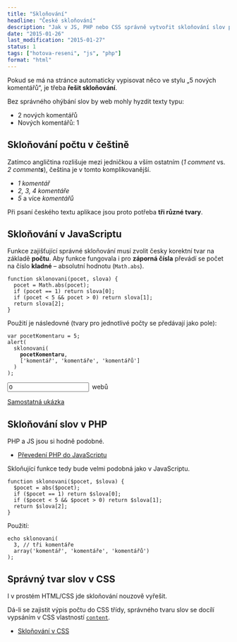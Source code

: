 ```yaml
---
title: "Skloňování"
headline: "České skloňování"
description: "Jak v JS, PHP nebo CSS správně vytvořit skloňování slov pro české prostředí."
date: "2015-01-26"
last_modification: "2015-01-27"
status: 1
tags: ["hotova-reseni", "js", "php"]
format: "html"
---
```


<p>Pokud se má na stránce automaticky vypisovat něco ve stylu „5 nových komentářů“, je třeba <b>řešit skloňování</b>.</p>

<p>Bez správného ohýbání slov by web mohly hyzdit texty typu:</p>

<ul>
  <li>2 nových komentářů</li>
  <li>Nových komentářů: 1</li>
</ul>



<h2 id="cestina">Skloňování počtu v češtině</h2>

<p>Zatímco angličtina rozlišuje mezi jedničkou a vším ostatním (<i>1 comment</i> vs. <i>2 comment<b>s</b></i>), čeština je v tomto komplikovanější.</p>

<ul>
  <li><i>1 komentář</i></li>
  <li><i>2, 3, 4 komentáře</i></li>
  <li><i>5</i> a více <i>komentářů</i></li>
</ul>

<p>Při psaní českého textu aplikace jsou proto potřeba <b>tři různé tvary</b>.</p>




<h2 id="js">Skloňování v JavaScriptu</h2>

<p>Funkce zajišťující správné skloňování musí zvolit česky korektní tvar na základě <b>počtu</b>. Aby funkce fungovala i pro <b>záporná čísla</b> převádí se počet na číslo <b>kladné</b> – absolutní hodnotu (<code>Math.abs</code>).</p>

<pre><code>function sklonovani(pocet, slova) {
  pocet = Math.abs(pocet);
  if (pocet == 1) return slova[0];
  if (pocet &lt; 5 &amp;&amp; pocet > 0) return slova[1];
  return slova[2];
}</code></pre>

<p>Použití je následovné (tvary pro jednotlivé počty se předávají jako pole):</p>

<pre><code>var pocetKomentaru = 5;
alert(
  sklonovani(
    <b>pocetKomentaru</b>, 
    ['komentář', 'komentáře', 'komentářů']
  )
);</code></pre>


<div class="live no-source">
<input type="number" oninput="pocet(this)" value="0" size="5"><span style="margin-left: .5em">webů</span>
<script>
function sklonovani(pocet, slova) {
  pocet = Math.abs(pocet);
  if (pocet == 1) return slova[0];
  if (pocet < 5 && pocet > 0) return slova[1];
  return slova[2];
}
function pocet(el) {
    el.nextSibling.innerHTML = sklonovani(
        el.value, 
        ['web', 'weby', 'webů']
    );
}
</script>
</div>

<p><a href="http://kod.djpw.cz/bxjb">Samostatná ukázka</a></p>


<h2 id="php">Skloňování slov v PHP</h2>

<p>PHP a JS jsou si hodně podobné.</p>

<div class="internal-content">
  <ul>
    <li><a href="/php2js">Převedení PHP do JavaScriptu</a></li>
  </ul>
</div>


<p>Skloňující funkce tedy bude velmi podobná jako v JavaScriptu.</p>

<pre><code>function sklonovani($pocet, $slova) {
  $pocet = abs($pocet);
  if ($pocet == 1) return $slova[0];
  if ($pocet &lt; 5 &amp;&amp; $pocet > 0) return $slova[1];
  return $slova[2];
}</code></pre>



<p>Použití:</p>

<pre><code>echo sklonovani(
  3, // tři komentáře 
  array('komentář', 'komentáře', 'komentářů')
);</code></pre>




<h2 id="css">Správný tvar slov v CSS</h2>

<p>I v prostém HTML/CSS jde skloňování nouzově vyřešit.</p>

<p>Dá-li se zajistit výpis počtu do CSS třídy, správného tvaru slov se docílí vypsáním v CSS vlastností <a href="/content"><code>content</code></a>.</p>


<div class="internal-content">
  <ul>
    <li><a href="/programovani-css">Skloňování v CSS</a></li>
  </ul>
</div>
